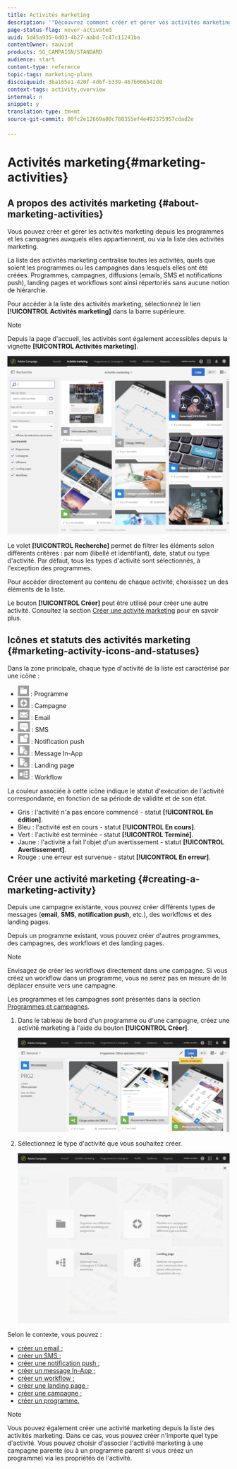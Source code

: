 ```yaml
---
title: Activités marketing
description: '"Découvrez comment créer et gérer vos activités marketing : campagnes, diffusions email, SMS et par notification push, landing pages, workflows. Vous pouvez facilement créer une activité, éditer une activité existante et consulter leur état et validité."'
page-status-flag: never-activated
uuid: 5d45a935-6d03-4b27-aabd-7c47c11241ba
contentOwner: sauviat
products: SG_CAMPAIGN/STANDARD
audience: start
content-type: reference
topic-tags: marketing-plans
discoiquuid: 3ba165e1-420f-4d6f-b339-467b066b42d0
context-tags: activity,overview
internal: n
snippet: y
translation-type: tm+mt
source-git-commit: 00fc2e12669a00c788355ef4e492375957cdad2e

---
```



# Activités marketing{#marketing-activities}

## A propos des activités marketing {#about-marketing-activities}

Vous pouvez créer et gérer les activités marketing depuis les programmes et les campagnes auxquels elles appartiennent, ou via la liste des activités marketing.

La liste des activités marketing centralise toutes les activités, quels que soient les programmes ou les campagnes dans lesquels elles ont été créées. Programmes, campagnes, diffusions (emails, SMS et notifications push), landing pages et workflows sont ainsi répertoriés sans aucune notion de hiérarchie.

Pour accéder à la liste des activités marketing, sélectionnez le lien **[!UICONTROL Activités marketing]** dans la barre supérieure.

>[!NOTE]
>
>Depuis la page d'accueil, les activités sont également accessibles depuis la vignette **[!UICONTROL Activités marketing]**.

![](assets/marketing_activities_1.png)

Le volet **[!UICONTROL Recherche]** permet de filtrer les éléments selon différents critères : par nom (libellé et identifiant), date, statut ou type d'activité. Par défaut, tous les types d'activité sont sélectionnés, à l'exception des programmes.

Pour accéder directement au contenu de chaque activité, choisissez un des éléments de la liste.

Le bouton **[!UICONTROL Créer]** peut être utilisé pour créer une autre activité. Consultez la section [Créer une activité marketing](#creating-a-marketing-activity) pour en savoir plus.

## Icônes et statuts des activités marketing     {#marketing-activity-icons-and-statuses}

Dans la zone principale, chaque type d'activité de la liste est caractérisé par une icône :

* ![](assets/marketing_program_icon.png) : Programme
* ![](assets/marketing_campaign_icon.png) : Campagne
* ![](assets/marketing_email_icon.png) : Email
* ![](assets/marketing_sms_icon.png) : SMS
* ![](assets/marketing_push_icon.png) : Notification push
* ![](assets/marketing_lp_icon.png) : Message In-App
* ![](assets/marketing_lp_icon.png) : Landing page
* ![](assets/marketing_workflow_icon.png) : Workflow

La couleur associée à cette icône indique le statut d'exécution de l'activité correspondante, en fonction de sa période de validité et de son état.

* Gris : l'activité n'a pas encore commencé - statut **[!UICONTROL En édition]**.
* Bleu : l'activité est en cours - statut **[!UICONTROL En cours]**.
* Vert : l'activité est terminée - statut **[!UICONTROL Terminé]**.
* Jaune : l'activité a fait l'objet d'un avertissement - statut **[!UICONTROL Avertissement]**.
* Rouge : une erreur est survenue - statut **[!UICONTROL En erreur]**.

## Créer une activité marketing {#creating-a-marketing-activity}

Depuis une campagne existante, vous pouvez créer différents types de messages (**email**, **SMS**, **notification push**, etc.), des workflows et des landing pages.

Depuis un programme existant, vous pouvez créer d'autres programmes, des campagnes, des workflows et des landing pages.

>[!NOTE]
>
>Envisagez de créer les workflows directement dans une campagne. Si vous créez un workflow dans un programme, vous ne serez pas en mesure de le déplacer ensuite vers une campagne.

Les programmes et les campagnes sont présentés dans la section [Programmes et campagnes](../../start/using/programs-and-campaigns.md).

1. Dans le tableau de bord d'un programme ou d'une campagne, créez une activité marketing à l'aide du bouton **[!UICONTROL Créer]**.

   ![](assets/marketing_activiy_creation_1.png)

1. Sélectionnez le type d'activité que vous souhaitez créer.

   ![](assets/marketing_activiy_creation_2.png)

Selon le contexte, vous pouvez :

* [créer un email ;](../../channels/using/creating-an-email.md)
* [créer un SMS ;](../../channels/using/creating-an-sms-message.md)
* [créer une notification push ;](../../channels/using/preparing-and-sending-a-push-notification.md)
* [créer un message In-App ;](../../channels/using/about-in-app-messaging.md)
* [créer un workflow ;](../../automating/using/building-a-workflow.md#creating-a-workflow)
* [créer une landing page ;](../../channels/using/about-landing-pages.md)
* [créer une campagne ;](../../start/using/programs-and-campaigns.md#creating-a-campaign)
* [créer un programme.](../../start/using/programs-and-campaigns.md#creating-a-program)

>[!NOTE]
>
>Vous pouvez également créer une activité marketing depuis la liste des activités marketing. Dans ce cas, vous pouvez créer n'importe quel type d'activité. Vous pouvez choisir d'associer l'activité marketing à une campagne parente (ou à un programme parent si vous créez un programme) via les propriétés de l'activité.


